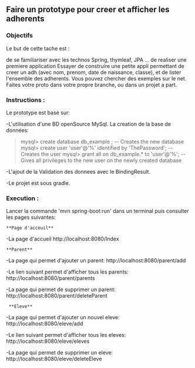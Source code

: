 ## Faire un prototype pour creer et afficher les adherents


### Objectifs
 Le but de cette tache est :

de se familiariser avec les technos Spring, thymleaf, JPA ...
de realiser une premiere application
Essayer de construire une petite appli permettant de creer un adh (avec nom, prenom, date de naissance, classe), et de lister l'ensemble des adherents. Vous pouvez chercher des exemples sur le net. Faites votre proto dans votre propre branche, ou dans un projet a part.

### Instructions :

  Le prototype est basé sur:

  -L'utilisation d'une BD openSource MySql.
   La creation de la base de données: 
> mysql> create database db_example ; -- Creates the new database
mysql> create user 'user'@'%' identified by 'ThePassword'; -- Creates the user
mysql> grant all on db_example.* to 'user'@'%'; -- Gives all privileges to the new user on the newly created database

 -L'ajout de la Validation des donnees avec le BindingResult. 

 -Le projet est sous gradle.


### Execution :
 Lancer la commande 'mvn spring-boot:run' dans un terminal puis consulter les pages suivantes: 

	**Page d'acceuil**

  -La page d'accueil 
	http://localhost:8080/Index

	**Parent**

  -La page qui permet d'ajouter un parent: 
	http://localhost:8080/parent/add


  -Le lien suivant permet d'afficher tous les parents: 
       http://localhost:8080/parent/parents

  -La page qui permet de supprimer un parent: 
	http://localhost:8080/parent/deleteParent

	 **Eleve**

  -La page qui permet d'ajouter un nouvel eleve: 
	http://localhost:8080/eleve/add


  -Le lien suivant permet d'afficher tous les eleves: 
       http://localhost:8080/eleve/eleves

  -La page qui permet de supprimer un eleve: 
	http://localhost:8080/eleve/deleteEleve

